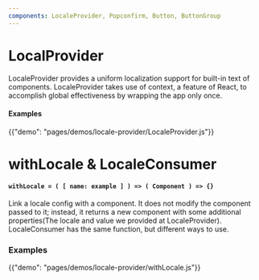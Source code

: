 ```yaml
---
components: LocaleProvider, Popconfirm, Button, ButtonGroup
---
```


# LocalProvider
LocaleProvider provides a uniform localization support for built-in text of components.
LocaleProvider takes use of context, a feature of React, to accomplish global effectiveness by wrapping the app only once.


#### Examples

{{"demo": "pages/demos/locale-provider/LocaleProvider.js"}}

# withLocale & LocaleConsumer
#### `withLocale = ( [ name: example ] ) => ( Component ) => {}`
Link a locale config with a component. It does not modify the component passed to it; instead, it returns a new component with some additional properties(The locale and value we provided at LocaleProvider). 
LocaleConsumer has the same function, but different ways to use. 
### Examples
{{"demo": "pages/demos/locale-provider/withLocale.js"}}


